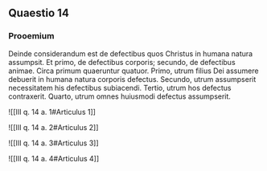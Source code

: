 ## Quaestio 14

### Prooemium

Deinde considerandum est de defectibus quos Christus in humana natura assumpsit. Et primo, de defectibus corporis; secundo, de defectibus animae. Circa primum quaeruntur quatuor. Primo, utrum filius Dei assumere debuerit in humana natura corporis defectus. Secundo, utrum assumpserit necessitatem his defectibus subiacendi. Tertio, utrum hos defectus contraxerit. Quarto, utrum omnes huiusmodi defectus assumpserit.

![[III q. 14 a. 1#Articulus 1]]

![[III q. 14 a. 2#Articulus 2]]

![[III q. 14 a. 3#Articulus 3]]

![[III q. 14 a. 4#Articulus 4]]


